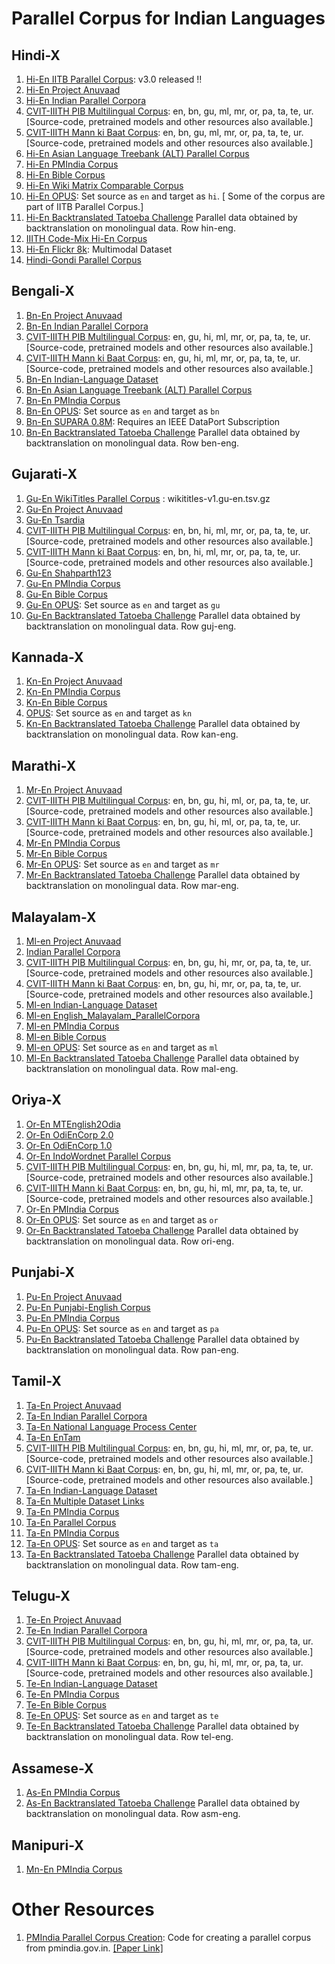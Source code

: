 # Parallel Corpus for Indian Languages

## Hindi-X

1. [Hi-En IITB Parallel Corpus](http://www.cfilt.iitb.ac.in/iitb_parallel/): v3.0 released !!
1. [Hi-En Project Anuvaad](https://github.com/project-anuvaad/parallel-corpus)
1. [Hi-En Indian Parallel Corpora](https://github.com/joshua-decoder/indian-parallel-corpora)
1. [CVIT-IIITH PIB Multilingual Corpus](http://preon.iiit.ac.in/~jerin/bhasha/): en, bn, gu, ml, mr, or, pa, ta, te, ur. [Source-code, pretrained models and other resources also available.]
1. [CVIT-IIITH Mann ki Baat Corpus](http://preon.iiit.ac.in/~jerin/bhasha/): en, bn, gu, ml, mr, or, pa, ta, te, ur. [Source-code, pretrained models and other resources also available.]
1. [Hi-En Asian Language Treebank (ALT) Parallel Corpus](http://www2.nict.go.jp/astrec-att/member/mutiyama/ALT/)
1. [Hi-En PMIndia Corpus](http://data.statmt.org/pmindia/)
1. [Hi-En Bible Corpus](http://christos-c.com/bible/)
1. [Hi-En Wiki Matrix Comparable Corpus](https://github.com/facebookresearch/LASER/tree/master/tasks/WikiMatrix)
1. [Hi-En OPUS](http://opus.nlpl.eu/): Set source as `en` and target as `hi`. [ Some of the corpus are part of IITB Parallel Corpus.]
1. [Hi-En Backtranslated Tatoeba Challenge](https://github.com/Helsinki-NLP/Tatoeba-Challenge/blob/master/Backtranslations.md) Parallel data obtained by backtranslation on monolingual data. Row hin-eng.
1. [IIITH Code-Mix Hi-En Corpus](https://github.com/mrinaldhar/en-hi-codemixed-corpus)
1. [Hi-En Flickr 8k](https://github.com/madaan/PML4DC-Comparable-Data-Collection): Multimodal Dataset
1. [Hindi-Gondi Parallel Corpus](http://cgnetswara.org/hindi-gondi-corpus.html)

## Bengali-X

1. [Bn-En Project Anuvaad](https://github.com/project-anuvaad/parallel-corpus)
1. [Bn-En Indian Parallel Corpora](https://github.com/joshua-decoder/indian-parallel-corpora)
1. [CVIT-IIITH PIB Multilingual Corpus](http://preon.iiit.ac.in/~jerin/bhasha/): en, gu, hi, ml, mr, or, pa, ta, te, ur. [Source-code, pretrained models and other resources also available.]
1. [CVIT-IIITH Mann ki Baat Corpus](http://preon.iiit.ac.in/~jerin/bhasha/): en, gu, hi, ml, mr, or, pa, ta, te, ur. [Source-code, pretrained models and other resources also available.]
1. [Bn-En Indian-Language Dataset](https://github.com/himanshudce/Indian-Language-Dataset)
1. [Bn-En Asian Language Treebank (ALT) Parallel Corpus](http://www2.nict.go.jp/astrec-att/member/mutiyama/ALT/)
1. [Bn-En PMIndia Corpus](http://data.statmt.org/pmindia/)
1. [Bn-En OPUS](http://opus.nlpl.eu/): Set source as `en` and target as `bn`
1. [Bn-En SUPARA 0.8M](https://ieee-dataport.org/documents/supara08m-balanced-english-bangla-parallel-corpus): Requires an IEEE DataPort Subscription
1. [Bn-En Backtranslated Tatoeba Challenge](https://github.com/Helsinki-NLP/Tatoeba-Challenge/blob/master/Backtranslations.md) Parallel data obtained by backtranslation on monolingual data. Row ben-eng.

## Gujarati-X

1. [Gu-En WikiTitles Parallel Corpus](http://data.statmt.org/wikititles/v1/) : wikititles-v1.gu-en.tsv.gz	
1. [Gu-En Project Anuvaad](https://github.com/project-anuvaad/parallel-corpus)
1. [Gu-En Tsardia](https://github.com/shahparth123/eng_guj_parallel_corpus)
1. [CVIT-IIITH PIB Multilingual Corpus](http://preon.iiit.ac.in/~jerin/bhasha/): en, bn, hi, ml, mr, or, pa, ta, te, ur. [Source-code, pretrained models and other resources also available.]
1. [CVIT-IIITH Mann ki Baat Corpus](http://preon.iiit.ac.in/~jerin/bhasha/): en, bn, hi, ml, mr, or, pa, ta, te, ur. [Source-code, pretrained models and other resources also available.]
1. [Gu-En Shahparth123](https://github.com/shahparth123/eng_guj_parallel_corpus)
1. [Gu-En PMIndia Corpus](http://data.statmt.org/pmindia/)
1. [Gu-En Bible Corpus](http://christos-c.com/bible/)
1. [Gu-En OPUS](http://opus.nlpl.eu/): Set source as `en` and target as `gu`
1. [Gu-En Backtranslated Tatoeba Challenge](https://github.com/Helsinki-NLP/Tatoeba-Challenge/blob/master/Backtranslations.md) Parallel data obtained by backtranslation on monolingual data. Row guj-eng.

## Kannada-X

1. [Kn-En Project Anuvaad](https://github.com/project-anuvaad/parallel-corpus)
1. [Kn-En PMIndia Corpus](http://data.statmt.org/pmindia/)
1. [Kn-En Bible Corpus](http://christos-c.com/bible/)
1. [OPUS](http://opus.nlpl.eu/): Set source as `en` and target as `kn`
1. [Kn-En Backtranslated Tatoeba Challenge](https://github.com/Helsinki-NLP/Tatoeba-Challenge/blob/master/Backtranslations.md) Parallel data obtained by backtranslation on monolingual data. Row kan-eng.

## Marathi-X

1. [Mr-En Project Anuvaad](https://github.com/project-anuvaad/parallel-corpus)
1. [CVIT-IIITH PIB Multilingual Corpus](http://preon.iiit.ac.in/~jerin/bhasha/): en, bn, gu, hi, ml, or, pa, ta, te, ur. [Source-code, pretrained models and other resources also available.]
1. [CVIT-IIITH Mann ki Baat Corpus](http://preon.iiit.ac.in/~jerin/bhasha/): en, bn, gu, hi, ml, or, pa, ta, te, ur. [Source-code, pretrained models and other resources also available.]
1. [Mr-En PMIndia Corpus](http://data.statmt.org/pmindia/)
1. [Mr-En Bible Corpus](http://christos-c.com/bible/)
1. [Mr-En OPUS](http://opus.nlpl.eu/): Set source as `en` and target as `mr`
1. [Mr-En Backtranslated Tatoeba Challenge](https://github.com/Helsinki-NLP/Tatoeba-Challenge/blob/master/Backtranslations.md) Parallel data obtained by backtranslation on monolingual data. Row mar-eng.

## Malayalam-X

1. [Ml-en Project Anuvaad](https://github.com/project-anuvaad/parallel-corpus)
1. [Indian Parallel Corpora](https://github.com/joshua-decoder/indian-parallel-corpora)
1. [CVIT-IIITH PIB Multilingual Corpus](http://preon.iiit.ac.in/~jerin/bhasha/): en, bn, gu, hi, mr, or, pa, ta, te, ur. [Source-code, pretrained models and other resources also available.]
1. [CVIT-IIITH Mann ki Baat Corpus](http://preon.iiit.ac.in/~jerin/bhasha/): en, bn, gu, hi, mr, or, pa, ta, te, ur. [Source-code, pretrained models and other resources also available.]
1. [Ml-en Indian-Language Dataset](https://github.com/himanshudce/Indian-Language-Dataset)
1. [Ml-en English_Malayalam_ParallelCorpora](https://github.com/anziasharaf/English_Malayalam_ParallelCorpora)
1. [Ml-en PMIndia Corpus](http://data.statmt.org/pmindia/)
1. [Ml-en Bible Corpus](http://christos-c.com/bible/)
1. [Ml-en OPUS](http://opus.nlpl.eu/): Set source as `en` and target as `ml`
1. [Ml-En Backtranslated Tatoeba Challenge](https://github.com/Helsinki-NLP/Tatoeba-Challenge/blob/master/Backtranslations.md) Parallel data obtained by backtranslation on monolingual data. Row mal-eng.

## Oriya-X

1. [Or-En MTEnglish2Odia](https://github.com/OdiaWikimedia/English-Odia)
1. [Or-En OdiEnCorp 2.0](https://lindat.mff.cuni.cz/repository/xmlui/handle/11234/1-3211)
1. [Or-En OdiEnCorp 1.0](https://lindat.mff.cuni.cz/repository/xmlui/handle/11234/1-2879)
1. [Or-En IndoWordnet Parallel Corpus](https://github.com/anoopkunchukuttan/indowordnet_parallel)
1. [CVIT-IIITH PIB Multilingual Corpus](http://preon.iiit.ac.in/~jerin/bhasha/): en, bn, gu, hi, ml, mr, pa, ta, te, ur. [Source-code, pretrained models and other resources also available.]
1. [CVIT-IIITH Mann ki Baat Corpus](http://preon.iiit.ac.in/~jerin/bhasha/): en, bn, gu, hi, ml, mr, pa, ta, te, ur. [Source-code, pretrained models and other resources also available.]
1. [Or-En PMIndia Corpus](http://data.statmt.org/pmindia/)
1. [Or-En OPUS](http://opus.nlpl.eu/): Set source as `en` and target as `or`
1. [Or-En Backtranslated Tatoeba Challenge](https://github.com/Helsinki-NLP/Tatoeba-Challenge/blob/master/Backtranslations.md) Parallel data obtained by backtranslation on monolingual data. Row ori-eng.

## Punjabi-X

1. [Pu-En Project Anuvaad](https://github.com/project-anuvaad/parallel-corpus)
1. [Pu-En Punjabi-English Corpus](https://github.com/ssokhey/english-punjabi-corpus)
1. [Pu-En PMIndia Corpus](http://data.statmt.org/pmindia/)
1. [Pu-En OPUS](http://opus.nlpl.eu/): Set source as `en` and target as `pa`
1. [Pu-En Backtranslated Tatoeba Challenge](https://github.com/Helsinki-NLP/Tatoeba-Challenge/blob/master/Backtranslations.md) Parallel data obtained by backtranslation on monolingual data. Row pan-eng.

## Tamil-X

1. [Ta-En Project Anuvaad](https://github.com/project-anuvaad/parallel-corpus)
1. [Ta-En Indian Parallel Corpora](https://github.com/joshua-decoder/indian-parallel-corpora)
1. [Ta-En National Language Process Center](https://github.com/nlpcuom/English-Tamil-Parallel-Corpus)
1. [Ta-En EnTam](http://ufal.mff.cuni.cz/~ramasamy/parallel/html/)
1. [CVIT-IIITH PIB Multilingual Corpus](http://preon.iiit.ac.in/~jerin/bhasha/): en, bn, gu, hi, ml, mr, or, pa, te, ur. [Source-code, pretrained models and other resources also available.]
1. [CVIT-IIITH Mann ki Baat Corpus](http://preon.iiit.ac.in/~jerin/bhasha/): en, bn, gu, hi, ml, mr, or, pa, te, ur. [Source-code, pretrained models and other resources also available.]
1. [Ta-En Indian-Language Dataset](https://github.com/himanshudce/Indian-Language-Dataset)
1. [Ta-En Multiple Dataset Links](https://github.com/praveenjune17/English_Tamil_parallel_corpus)
1. [Ta-En PMIndia Corpus](http://data.statmt.org/pmindia/)
1. [Ta-En Parallel Corpus](https://github.com/achchuthany/En-Ta-Parallel-Corpus)
1. [Ta-En PMIndia Corpus](http://data.statmt.org/pmindia/)
1. [Ta-En OPUS](http://opus.nlpl.eu/): Set source as `en` and target as `ta`
1. [Ta-En Backtranslated Tatoeba Challenge](https://github.com/Helsinki-NLP/Tatoeba-Challenge/blob/master/Backtranslations.md) Parallel data obtained by backtranslation on monolingual data. Row tam-eng.


## Telugu-X

1. [Te-En Project Anuvaad](https://github.com/project-anuvaad/parallel-corpus)
1. [Te-En Indian Parallel Corpora](https://github.com/joshua-decoder/indian-parallel-corpora)
1. [CVIT-IIITH PIB Multilingual Corpus](http://preon.iiit.ac.in/~jerin/bhasha/): en, bn, gu, hi, ml, mr, or, pa, ta, ur. [Source-code, pretrained models and other resources also available.]
1. [CVIT-IIITH Mann ki Baat Corpus](http://preon.iiit.ac.in/~jerin/bhasha/): en, bn, gu, hi, ml, mr, or, pa, ta, ur. [Source-code, pretrained models and other resources also available.]
1. [Te-En Indian-Language Dataset](https://github.com/himanshudce/Indian-Language-Dataset)
1. [Te-En PMIndia Corpus](http://data.statmt.org/pmindia/)
1. [Te-En Bible Corpus](http://christos-c.com/bible/)
1. [Te-En OPUS](http://opus.nlpl.eu/): Set source as `en` and target as `te`
1. [Te-En Backtranslated Tatoeba Challenge](https://github.com/Helsinki-NLP/Tatoeba-Challenge/blob/master/Backtranslations.md) Parallel data obtained by backtranslation on monolingual data. Row tel-eng.


## Assamese-X

1. [As-En PMIndia Corpus](http://data.statmt.org/pmindia/)
1. [As-En Backtranslated Tatoeba Challenge](https://github.com/Helsinki-NLP/Tatoeba-Challenge/blob/master/Backtranslations.md) Parallel data obtained by backtranslation on monolingual data. Row asm-eng.

## Manipuri-X

1. [Mn-En PMIndia Corpus](http://data.statmt.org/pmindia/)

# Other Resources

1. [PMIndia Parallel Corpus Creation](https://github.com/bhaddow/pmindia-crawler): Code for creating a parallel corpus from pmindia.gov.in. [[Paper Link]](https://arxiv.org/abs/2001.09907)
